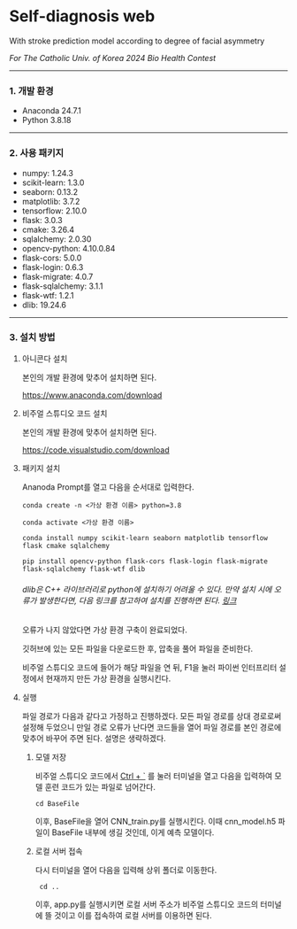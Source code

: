 # Self-diagnosis web
With stroke prediction model according to degree of facial asymmetry

*For The Catholic Univ. of Korea 2024 Bio Health Contest*

---
### 1. 개발 환경

- Anaconda 24.7.1
- Python 3.8.18

---
### 2. 사용 패키지

- numpy: 1.24.3
- scikit-learn: 1.3.0
- seaborn: 0.13.2
- matplotlib: 3.7.2
- tensorflow: 2.10.0
- flask: 3.0.3
- cmake: 3.26.4
- sqlalchemy: 2.0.30
- opencv-python: 4.10.0.84
- flask-cors: 5.0.0
- flask-login: 0.6.3
- flask-migrate: 4.0.7
- flask-sqlalchemy: 3.1.1
- flask-wtf: 1.2.1
- dlib: 19.24.6

---
### 3. 설치 방법

1. 아니콘다 설치

    본인의 개발 환경에 맞추어 설치하면 된다.

    https://www.anaconda.com/download

2. 비주얼 스튜디오 코드 설치
    
    본인의 개발 환경에 맞추어 설치하면 된다.
  
    https://code.visualstudio.com/download

3. 패키지 설치

    Ananoda Prompt를 열고 다음을 순서대로 입력한다.
    
    ```
    conda create -n <가상 환경 이름> python=3.8
    ```
    ```
    conda activate <가상 환경 이름>
    ```
    ```
    conda install numpy scikit-learn seaborn matplotlib tensorflow flask cmake sqlalchemy
    ```
    ```
    pip install opencv-python flask-cors flask-login flask-migrate flask-sqlalchemy flask-wtf dlib
    ```
    ###### dlib은 C++ 라이브러리로 python에 설치하기 어려울 수 있다. 만약 설치 시에 오류가 발생한다면, 다음 링크를 참고하여 설치를 진행하면 된다. [링크](https://updaun.tistory.com/entry/python-python-37-dlib-install-error)

    오류가 나지 않았다면 가상 환경 구축이 완료되었다.
    
    깃허브에 있는 모든 파일을 다운로드한 후,  압축을 풀어 파일을 준비한다.

    비주얼 스튜디오 코드에 들어가 해당 파일을 연 뒤, F1을 눌러 파이썬 인터프리터 
    설정에서 현재까지 만든 가상 환경을 실행시킨다.

4. 실행

     파일 경로가 다음과 같다고 가정하고 진행하겠다. 모든 파일 경로를 상대 경로로써 설정해 두었으니 만일 경로 오류가 난다면 코드들을 열어 파일 경로를 본인 경로에 맞추어 바꾸어 주면 된다. 설명은 생략하겠다.

    1. 모델 저장
    
        비주얼 스튜디오 코드에서 <u>Ctrl + `</u> 를 눌러 터미널을 열고 다음을 입력하여 모델 훈련 코드가 있는 파일로 넘어간다.
        ```
        cd BaseFile
        ```
        이후, BaseFile을 열어 CNN_train.py를 실행시킨다. 이때 cnn_model.h5 파일이 BaseFile 내부에 생길 것인데, 이게 예측 모델이다.

    2. 로컬 서버 접속
   
        다시 터미널을 열어 다음을 입력해 상위 폴더로 이동한다.
        
        ```
         cd ..
        ```
          이후, app.py를 실행시키면 로컬 서버 주소가 비주얼 스튜디오 코드의 터미널에 뜰 것이고 이를 접속하여 로컬 서버를 이용하면 된다.
